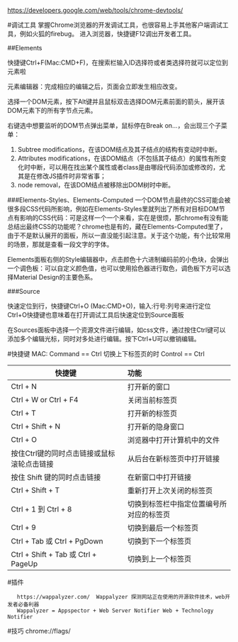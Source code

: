 
https://developers.google.com/web/tools/chrome-devtools/



#调试工具
掌握Chrome浏览器的开发调试工具，也很容易上手其他客户端调试工具，例如火狐的firebug。
进入浏览器，快捷键F12调出开发者工具。

##Elements

快捷键Ctrl+F(Mac:CMD+F)，在搜索栏输入ID选择符或者类选择符就可以定位到元素啦

元素编辑器：完成相应的编辑之后，页面会立即发生相应改变。

选择一个DOM元素，按下Alt键并且鼠标双击选择DOM元素前面的箭头，展开该DOM元素下的所有字节点元素。

右键选中想要监听的DOM节点弹出菜单，鼠标停在Break on...，会出现三个子菜单：
1. Subtree modifications，在该DOM结点及其子结点的结构有变动时中断。
2. Attributes modifications，在该DOM结点（不包括其子结点）的属性有所变化时中断，可以用在找出某个属性或者class是由哪段代码添加或修改的，尤其是在修改JS插件时非常省事；
3. node removal，在该DOM结点被移除出DOM树时中断。

###Elements-Styles、Elements-Computed
一个DOM节点最终的CSS可能会被很多段CSS代码所影响，例如在Elements-Styles里就列出了所有对目标DOM节点有影响的CSS代码：可是这样一个一个来看，实在是很烦，那chrome有没有能总结出最终CSS的功能呢？chrome也是有的，藏在Elements-Computed里了，由于不是默认展开的面板，所以一直没能引起注意。关于这个功能，有个比较常用的场景，那就是查看一段文字的字体。

Elements面板右侧的Style编辑器中，点击颜色十六进制编码前的小色块，会弹出一个调色板：可以自定义颜色值，也可以使用拾色器进行取色，调色板下方可以选择Material Design的主要色系。

###Source

快速定位到行，快捷键Ctrl+O (Mac:CMD+O)，输入:行号:列号来进行定位
Ctrl+O快捷键也意味着在打开调试工具后快速定位到Source面板

在Sources面板中选择一个资源文件进行编辑，如css文件，通过按住Ctrl键可以添加多个编辑光标，同时对多处进行编辑。按下Ctrl+U可以撤销编辑。

#快捷键
MAC:  Command == Ctrl 切换上下标签页的时 Control == Ctrl

|快捷键    |功能|
|----------|:-----------|
|Ctrl + N  |打开新的窗口|
|Ctrl + W  or  Ctrl + F4 |关闭当前标签页|
|Ctrl + T  |打开新的标签页|
|Ctrl + Shift + N|打开新的隐身窗口|
|Ctrl + O |浏览器中打开计算机中的文件|
|按住Ctrl键的同时点击链接或鼠标滚轮点击链接|从后台在新标签页中打开链接|
|按住 Shift 键的同时点击链接|在新窗口中打开链接|
|Ctrl + Shift + T|重新打开上次关闭的标签页|
|Ctrl + 1 到 Ctrl + 8 |切换到标签栏中指定位置编号所对应的标签页|
|Ctrl + 9 |切换到最后一个标签页|
|Ctrl + Tab 或 Ctrl + PgDown |切换到下一个标签页|
|Ctrl + Shift + Tab 或 Ctrl + PageUp|切换到上一个标签页|


#插件

       https://wappalyzer.com/  Wappalyzer 探测网站正在使用的开源软件技术，web开发者必备利器
       Wappalyzer = Appspector + Web Server Notifier Web + Technology Notifier

#技巧
chrome://flags/ 
